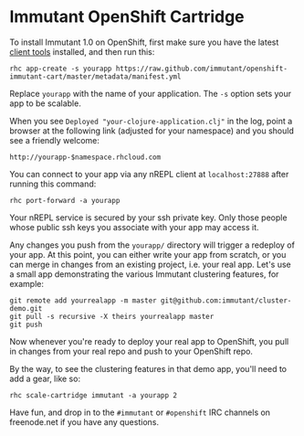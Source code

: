 Immutant OpenShift Cartridge
============================

To install Immutant 1.0 on OpenShift, first make sure you have the
latest [client tools](https://www.openshift.com/get-started#cli)
installed, and then run this:

    rhc app-create -s yourapp https://raw.github.com/immutant/openshift-immutant-cart/master/metadata/manifest.yml 

Replace `yourapp` with the name of your application. The `-s` option
sets your app to be scalable.

When you see `Deployed "your-clojure-application.clj"` in the log,
point a browser at the following link (adjusted for your namespace)
and you should see a friendly welcome:

    http://yourapp-$namespace.rhcloud.com

You can connect to your app via any nREPL client at `localhost:27888`
after running this command:

    rhc port-forward -a yourapp

Your nREPL service is secured by your ssh private key. Only those
people whose public ssh keys you associate with your app may access
it. 

Any changes you push from the `yourapp/` directory will trigger a
redeploy of your app. At this point, you can either write your app
from scratch, or you can merge in changes from an existing project,
i.e. your real app. Let's use a small app demonstrating the various
Immutant clustering features, for example:

    git remote add yourrealapp -m master git@github.com:immutant/cluster-demo.git
    git pull -s recursive -X theirs yourrealapp master
    git push

Now whenever you're ready to deploy your real app to OpenShift, you
pull in changes from your real repo and push to your OpenShift repo.

By the way, to see the clustering features in that demo app, you'll
need to add a gear, like so:

    rhc scale-cartridge immutant -a yourapp 2

Have fun, and drop in to the `#immutant` or `#openshift` IRC channels
on freenode.net if you have any questions.
